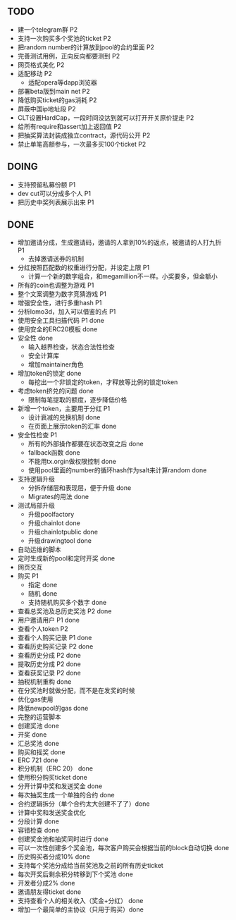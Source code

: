 ## TODO
 * 建一个telegram群 P2
 * 支持一次购买多个奖池的ticket P2
 * 把random number的计算放到pool的合约里面 P2
 * 完善测试用例，正向反向都要测到 P2
 * 网页格式美化 P2
 * 适配移动 P2
   * 适配opera等dapp浏览器
 * 部署beta版到main net P2
 * 降低购买ticket的gas消耗 P2
 * 屏蔽中国ip地址段 P2
 * CLT设置HardCap，一段时间没达到就可以打开开关原价提走  P2
 * 给所有require和assert加上返回值 P2
 * 把抽奖算法封装成独立contract，源代码公开 P2
 * 禁止单笔高额参与，一次最多买100个ticket P2
 

## DOING
 * 支持预留私募份额 P1
 * dev cut可以分成多个人 P1
 * 把历史中奖列表展示出来 P1

## DONE
 * 增加邀请分成，生成邀请码，邀请的人拿到10%的返点，被邀请的人打九折 P1
   * 去掉邀请送券的机制
 * 分红按照匹配数的权重进行分配，并设定上限 P1
   * 计算一个新的数字组合，和megamillion不一样。小奖要多，但金额小
 * 所有的coin也调整为游戏 P1
 * 整个文案调整为数字竞猜游戏 P1 
 * 增强安全性，进行多重hash P1
 * 分析lomo3d，加入可以借鉴的点 P1
 * 使用安全工具扫描代码 P1 done
 * 使用安全的ERC20模板 done
 * 安全性 done
   * 输入越界检查，状态合法性检查
   * 安全计算库
   * 增加maintainer角色
 * 增加token的锁定 done
   * 每挖出一个非锁定的token，才释放等比例的锁定token
 * 考虑token挤兑的问题 done
   * 限制每笔提取的额度，逐步降低价格
 * 新增一个token，主要用于分红 P1
   * 设计衰减的兑换机制 done
   * 在页面上展示token的汇率 done
 * 安全性检查 P1
   * 所有的外部操作都要在状态改变之后 done
   * fallback函数 done
   * 不能用tx.orgin做权限控制 done
   * 使用pool里面的number的循环hash作为salt来计算random done
 * 支持逻辑升级
   * 分拆存储层和表现层，便于升级 done
   * Migrates的用法 done
 * 测试局部升级
    * 升级poolfactory
    * 升级chainlot done
    * 升级chainlotpublic done
    * 升级drawingtool done
 * 自动运维的脚本
  * 定时生成新的pool和定时开奖 done
 * 网页交互 
  * 购买 P1 
    * 指定 done
    * 随机 done
    * 支持随机购买多个数字 done
  * 查看总奖池及总历史奖池 P2 done
  * 用户邀请用户 P1 done
  * 查看个人token P2
  * 查看个人购买记录 P1 done
  * 查看历史购买记录 P2 done
  * 查看历史分成 P2 done
  * 提取历史分成 P2 done
  * 查看获奖记录 P2 done
 * 抽税机制重构 done
  * 在分奖池时就做分配，而不是在发奖的时候
 * 优化gas使用
  * 降低newpool的gas done
 * 完整的运营脚本
  * 创建奖池 done
  * 开奖 done
  * 汇总奖池 done
 * 购买和摇奖 done
 * ERC 721 done
 * 积分机制（ERC 20） done
 * 使用积分购买ticket done
 * 分开计算中奖和发送奖金 done
 * 每次抽奖生成一个单独的合约 done
 * 合约逻辑拆分（单个合约太大创建不了了）done
 * 计算中奖和发送奖金优化
  * 分段计算 done
  * 容错检查 done
  * 创建奖金池和抽奖同时进行 done
  * 可以一次性创建多个奖金池，每次客户购买会根据当前的block自动切换 done
 * 历史购买者分成10% done
  * 支持每个奖池分成给当前奖池及之前的所有历史ticket
 * 每次开奖后剩余积分转移到下个奖池 done
 * 开发者分成2% done
 * 邀请朋友得ticket done
 * 支持查看个人的相关收入（奖金+分红） done
 * 增加一个最简单的主协议（只用于购买）done